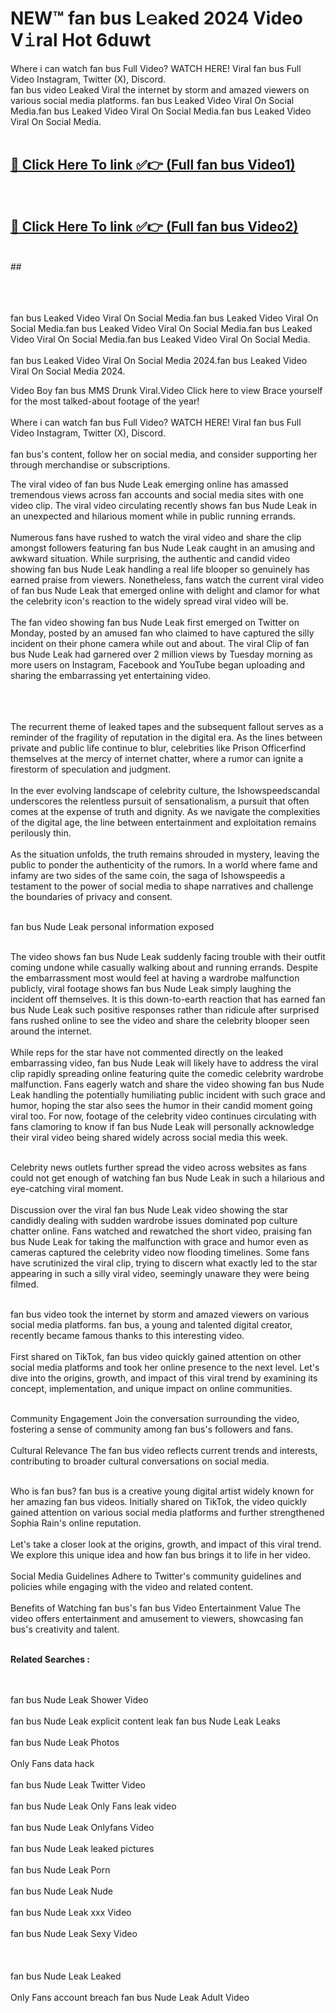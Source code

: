 
# NEW™ fan bus L𝚎aked 2024 Video V𝚒ral Hot 6duwt

Where i can watch fan bus Full Video? WATCH HERE! Viral fan bus Full Video Instagram, Twitter (X), Discord. <br>
fan bus video Leaked Viral the internet by storm and amazed viewers on various social media platforms. fan bus Leaked Video Viral On Social Media.fan bus Leaked Video Viral On Social Media.fan bus Leaked Video Viral On Social Media.<br>
 <br>

##  <a href="https://clipsfans.site?title=fan_bus&ref=git">🔴 Click Here To link ✅👉 (Full fan bus Video1) </a><br>
  <br>

##  <a href="https://clipsfans.site?title=fan_bus&ref=git">🔴 Click Here To link ✅👉 (Full fan bus Video2)</a><br>
  <br>
  ##


  <br>

  <br>

<br><br>
fan bus Leaked Video Viral On Social Media.fan bus Leaked Video Viral On Social Media.fan bus Leaked Video Viral On Social Media.fan bus Leaked Video Viral On Social Media.fan bus Leaked Video Viral On Social Media.
<br><br>
fan bus Leaked Video Viral On Social Media 2024.fan bus Leaked Video Viral On Social Media 2024.


Video Boy fan bus MMS Drunk Viral.Video Click here to view Brace yourself for the most talked-about footage of the year!
<br><br>
Where i can watch fan bus Full Video? WATCH HERE! Viral fan bus Full Video Instagram, Twitter (X), Discord.
<br><br>
fan bus's content, follow her on social media, and consider supporting her through merchandise or subscriptions.


The viral video of fan bus Nude Leak emerging online has amassed tremendous views across fan accounts and social media sites with one video clip. The viral video circulating recently shows fan bus Nude Leak in an unexpected and hilarious moment while in public running errands.
<br><br>
Numerous fans have rushed to watch the viral video and share the clip amongst followers featuring fan bus Nude Leak caught in an amusing and awkward situation. While surprising, the authentic and candid video showing fan bus Nude Leak handling a real life blooper so genuinely has earned praise from viewers. Nonetheless, fans watch the current viral video of fan bus Nude Leak that emerged online with delight and clamor for what the celebrity icon's reaction to the widely spread viral video will be.
<br><br>
The fan video showing fan bus Nude Leak first emerged on Twitter on Monday, posted by an amused fan who claimed to have captured the silly incident on their phone camera while out and about. The viral Clip of fan bus Nude Leak had garnered over 2 million views by Tuesday morning as more users on Instagram, Facebook and YouTube began uploading and sharing the embarrassing yet entertaining video.
<br><br>


<br><br>
The recurrent theme of leaked tapes and the subsequent fallout serves as a reminder of the fragility of reputation in the digital era. As the lines between private and public life continue to blur, celebrities like Prison Officerfind themselves at the mercy of internet chatter, where a rumor can ignite a firestorm of speculation and judgment.
<br><br>
In the ever evolving landscape of celebrity culture, the Ishowspeedscandal underscores the relentless pursuit of sensationalism, a pursuit that often comes at the expense of truth and dignity. As we navigate the complexities of the digital age, the line between entertainment and exploitation remains perilously thin.
<br><br>
As the situation unfolds, the truth remains shrouded in mystery, leaving the public to ponder the authenticity of the rumors. In a world where fame and infamy are two sides of the same coin, the saga of Ishowspeedis a testament to the power of social media to shape narratives and challenge the boundaries of privacy and consent.
<br><br>





fan bus Nude Leak personal information exposed
<br><br>



The video shows fan bus Nude Leak suddenly facing trouble with their outfit coming undone while casually walking about and running errands. Despite the embarrassment most would feel at having a wardrobe malfunction publicly, viral footage shows fan bus Nude Leak simply laughing the incident off themselves. It is this down-to-earth reaction that has earned fan bus Nude Leak such positive responses rather than ridicule after surprised fans rushed online to see the video and share the celebrity blooper seen around the internet.
<br><br>
While reps for the star have not commented directly on the leaked embarrassing video, fan bus Nude Leak will likely have to address the viral clip rapidly spreading online featuring quite the comedic celebrity wardrobe malfunction. Fans eagerly watch and share the video showing fan bus Nude Leak handling the potentially humiliating public incident with such grace and humor, hoping the star also sees the humor in their candid moment going viral too. For now, footage of the celebrity video continues circulating with fans clamoring to know if fan bus Nude Leak will personally acknowledge their viral video being shared widely across social media this week.
<br><br>

Celebrity news outlets further spread the video across websites as fans could not get enough of watching fan bus Nude Leak in such a hilarious and eye-catching viral moment.
<br><br>
Discussion over the viral fan bus Nude Leak video showing the star candidly dealing with sudden wardrobe issues dominated pop culture chatter online. Fans watched and rewatched the short video, praising fan bus Nude Leak for taking the malfunction with grace and humor even as cameras captured the celebrity video now flooding timelines. Some fans have scrutinized the viral clip, trying to discern what exactly led to the star appearing in such a silly viral video, seemingly unaware they were being filmed.
<br><br>


fan bus video took the internet by storm and amazed viewers on various social media platforms. fan bus, a young and talented digital creator, recently became famous thanks to this interesting video.
<br><br>
First shared on TikTok, fan bus video quickly gained attention on other social media platforms and took her online presence to the next level. Let's dive into the origins, growth, and impact of this viral trend by examining its concept, implementation, and unique impact on online communities.
<br><br>

Community Engagement Join the conversation surrounding the video, fostering a sense of community among fan bus's followers and fans.
<br><br>
Cultural Relevance The fan bus video reflects current trends and interests, contributing to broader cultural conversations on social media.
<br><br>




Who is fan bus? fan bus is a creative young digital artist widely known for her amazing fan bus videos. Initially shared on TikTok, the video quickly gained attention on various social media platforms and further strengthened Sophia Rain's online reputation.
<br><br>
Let's take a closer look at the origins, growth, and impact of this viral trend. We explore this unique idea and how fan bus brings it to life in her video.
<br><br>
Social Media Guidelines Adhere to Twitter's community guidelines and policies while engaging with the video and related content.
<br><br>
Benefits of Watching fan bus's fan bus Video Entertainment Value The video offers entertainment and amusement to viewers, showcasing fan bus's creativity and talent.
<br><br>




<strong>Related Searches :</strong>

<br><br>
fan bus Nude Leak Shower Video
<br><br>
fan bus Nude Leak explicit content leak
fan bus Nude Leak Leaks
<br><br>
fan bus Nude Leak Photos
<br><br>
Only Fans data hack
<br><br>
fan bus Nude Leak Twitter Video
<br><br>
fan bus Nude Leak Only Fans leak video
<br><br>
fan bus Nude Leak Onlyfans Video
<br><br>
fan bus Nude Leak leaked pictures
<br><br>
fan bus Nude Leak Porn
<br><br>
fan bus Nude Leak Nude
<br><br>
fan bus Nude Leak xxx Video
<br><br>
fan bus Nude Leak Sexy Video
<br><br>
<br><br>
fan bus Nude Leak Leaked
<br><br>
Only Fans account breach
fan bus Nude Leak Adult Video
<br><br>